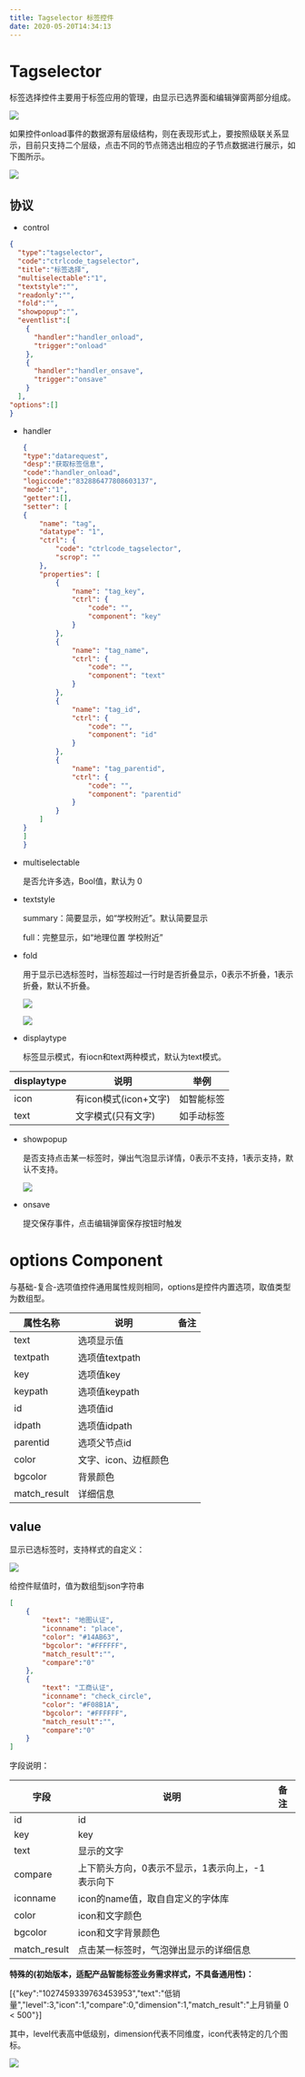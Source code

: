 ```yaml
---
title: Tagselector 标签控件
date: 2020-05-20T14:34:13
---
```


# Tagselector

标签选择控件主要用于标签应用的管理，由显示已选界面和编辑弹窗两部分组成。

![](http://apaas.wxchina.com:8881/wp-content/uploads/tagselector_show.png)

如果控件onload事件的数据源有层级结构，则在表现形式上，要按照级联关系显示，目前只支持二个层级，点击不同的节点筛选出相应的子节点数据进行展示，如下图所示。

![](http://apaas.wxchina.com:8881/wp-content/uploads/tagselector_edit.png)

## 协议

* control

```json
{
  "type":"tagselector",
  "code":"ctrlcode_tagselector",
  "title":"标签选择",
  "multiselectable":"1",    
  "textstyle":"",   
  "readonly":"",    
  "fold":"",
  "showpopup":"",
  "eventlist":[
    {
      "handler":"handler_onload",
      "trigger":"onload"
    },
    {
      "handler":"handler_onsave",
      "trigger":"onsave"
    }
  ],
"options":[]
}
```

* handler
  ```json
  {
  "type":"datarequest",
  "desp":"获取标签信息",
  "code":"handler_onload",
  "logiccode":"832886477808603137",
  "mode":"1",
  "getter":[],
  "setter": [
  {
      "name": "tag",
      "datatype": "1",
      "ctrl": {
          "code": "ctrlcode_tagselector",
          "scrop": ""
      },
      "properties": [
          {
              "name": "tag_key",
              "ctrl": {
                  "code": "",
                  "component": "key"
              }
          },
          {
              "name": "tag_name",
              "ctrl": {
                  "code": "",
                  "component": "text"
              }
          },
          {
              "name": "tag_id",
              "ctrl": {
                  "code": "",
                  "component": "id"
              }
          },
          {
              "name": "tag_parentid",
              "ctrl": {
                  "code": "",
                  "component": "parentid"
              }
          }
      ]
  }
  ]
  }
  ```

* multiselectable

  是否允许多选，Bool值，默认为 0

* textstyle

  summary：简要显示，如“学校附近”。默认简要显示

  full：完整显示，如“地理位置 学校附近”

* fold

  用于显示已选标签时，当标签超过一行时是否折叠显示，0表示不折叠，1表示折叠，默认不折叠。

  ![](http://apaas.wxchina.com:8881/wp-content/uploads/tagselector_unfold.png)

  ![](http://apaas.wxchina.com:8881/wp-content/uploads/tagselector_fold.png)

* displaytype

  标签显示模式，有iocn和text两种模式，默认为text模式。

|displaytype|说明|举例|
|---|---|---|
|icon|有icon模式(icon+文字)|如智能标签|
|text|文字模式(只有文字)|如手动标签|

* showpopup

  是否支持点击某一标签时，弹出气泡显示详情，0表示不支持，1表示支持，默认不支持。

  ![](http://apaas.wxchina.com:8881/wp-content/uploads/tagselector_pop.png)

* onsave

  提交保存事件，点击编辑弹窗保存按钮时触发

# options Component

与基础-复合-选项值控件通用属性规则相同，options是控件内置选项，取值类型为数组型。

|属性名称|说明|备注|
|---|---|---|
|text|选项显示值||
|textpath|选项值textpath||
|key|选项值key||
|keypath|选项值keypath||
|id|选项值id||
|idpath|选项值idpath||
|parentid|选项父节点id||
|color|文字、icon、边框颜色||
|bgcolor|背景颜色||
|match\_result|详细信息||

## value

显示已选标签时，支持样式的自定义：

![](http://apaas.wxchina.com:8881/wp-content/uploads/tagselector_example.png)

给控件赋值时，值为数组型json字符串

```json
[
    {
        "text": "地图认证",
        "iconname": "place",
        "color": "#14AB63",
        "bgcolor": "#FFFFFF",
        "match_result":"",
        "compare":"0"
    },
    {
        "text": "工商认证",
        "iconname": "check_circle",
        "color": "#F08B1A",
        "bgcolor": "#FFFFFF",
        "match_result":"",
        "compare":"0"
    }
]
```

字段说明：

|字段|说明|备注|
|---|---|---|
|id|id||
|key|key||
|text|显示的文字||
|compare|上下箭头方向，0表示不显示，1表示向上，-1表示向下||
|iconname|icon的name值，取自自定义的字体库||
|color|icon和文字颜色||
|bgcolor|icon和文字背景颜色||
|match\_result|点击某一标签时，气泡弹出显示的详细信息||

**特殊的(初始版本，适配产品智能标签业务需求样式，不具备通用性)：**

\[{"key":"1027459339763453953","text":"低销量","level":3,"icon":1,"compare":0,"dimension":1,"match\_result":"上月销量 0 < 500"}\]

其中，level代表高中低级别，dimension代表不同维度，icon代表特定的几个图标。

![](http://apaas.wxchina.com:8881/wp-content/uploads/tagselector_auto.png)